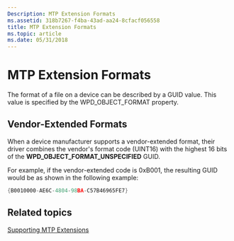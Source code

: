 ```yaml
---
Description: MTP Extension Formats
ms.assetid: 318b7267-f4ba-43ad-aa24-8cfacf056558
title: MTP Extension Formats
ms.topic: article
ms.date: 05/31/2018
---
```


# MTP Extension Formats

The format of a file on a device can be described by a GUID value. This value is specified by the WPD\_OBJECT\_FORMAT property.

## Vendor-Extended Formats

When a device manufacturer supports a vendor-extended format, their driver combines the vendor's format code (UINT16) with the highest 16 bits of the **WPD\_OBJECT\_FORMAT\_UNSPECIFIED** GUID.

For example, if the vendor-extended code is 0xB001, the resulting GUID would be as shown in the following example:


```C++
{B0010000-AE6C-4804-98BA-C57B46965FE7}
```



## Related topics

<dl> <dt>

[Supporting MTP Extensions](supporting-mtp-extensions.md)
</dt> </dl>

 

 



